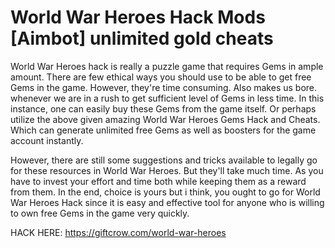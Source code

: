 # World War Heroes Hack Mods [Aimbot] unlimited gold cheats

World War Heroes hack is really a puzzle game that requires Gems in ample amount. There are few ethical ways you should use to be able to get free Gems in the game. However, they're time consuming. Also makes us bore. whenever we are in a rush to get sufficient level of Gems in less time. In this instance, one can easily buy these Gems from the game itself. Or perhaps utilize the above given amazing World War Heroes Gems Hack and Cheats. Which can generate unlimited free Gems as well as boosters for the game account instantly.
 
 
However, there are still some suggestions and tricks available to legally go for these resources in World War Heroes. But they'll take much time. As you have to invest your effort and time both while keeping them as a reward from them. In the end, choice is yours but i think, you ought to go for World War Heroes Hack since it is easy and effective tool for anyone who is willing to own free Gems in the game very quickly.


HACK HERE: https://giftcrow.com/world-war-heroes
